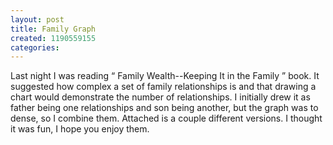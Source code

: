 ```yaml
---
layout: post
title: Family Graph
created: 1190559155
categories:
---
```

  Last night I was reading &ldquo;  Family Wealth--Keeping It in the Family  &rdquo; book.    It suggested how complex a set of family relationships is and that drawing a chart would demonstrate the number of relationships.    I initially drew it as father being one relationships and son being another, but the graph was to dense, so I combine them.    Attached is a couple different versions.    I thought it was fun, I hope you enjoy them.    
